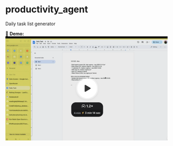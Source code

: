 # productivity_agent
Daily task list generator

🎥 **Demo:**  
[![Watch the demo](assets/loom.png)](https://www.loom.com/share/50583007198c4e9cabdd7f20f48b3c24)
